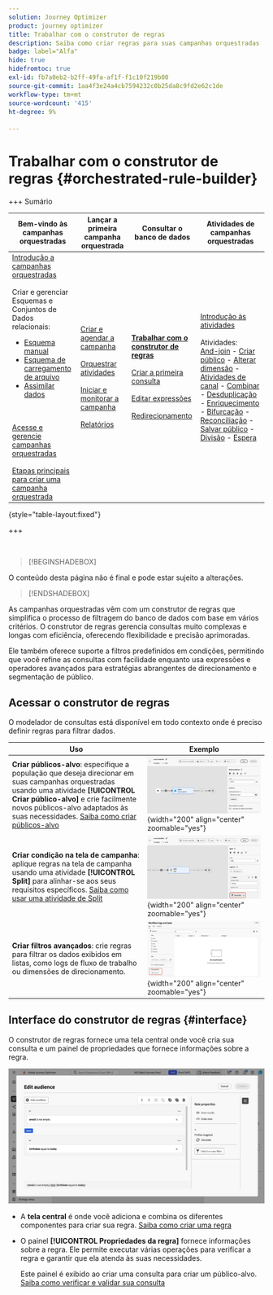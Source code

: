 ```yaml
---
solution: Journey Optimizer
product: journey optimizer
title: Trabalhar com o construtor de regras
description: Saiba como criar regras para suas campanhas orquestradas
badge: label="Alfa"
hide: true
hidefromtoc: true
exl-id: fb7a0eb2-b2ff-49fa-af1f-f1c10f219b00
source-git-commit: 1aa4f3e24a4cb7594232c0b25da8c9fd2e62c1de
workflow-type: tm+mt
source-wordcount: '415'
ht-degree: 9%

---
```



# Trabalhar com o construtor de regras {#orchestrated-rule-builder}

+++ Sumário

| Bem-vindo às campanhas orquestradas | Lançar a primeira campanha orquestrada | Consultar o banco de dados | Atividades de campanhas orquestradas |
|---|---|---|---|
| [Introdução a campanhas orquestradas](gs-orchestrated-campaigns.md)<br/><br/>Criar e gerenciar Esquemas e Conjuntos de Dados relacionais:</br> <ul><li>[Esquema manual](manual-schema.md)</li><li>[Esquema de carregamento de arquivo](file-upload-schema.md)</li><li>[Assimilar dados](ingest-data.md)</li></ul><br/><br/>[Acesse e gerencie campanhas orquestradas](access-manage-orchestrated-campaigns.md)<br/><br/>[Etapas principais para criar uma campanha orquestrada](gs-campaign-creation.md) | [Criar e agendar a campanha](create-orchestrated-campaign.md)<br/><br/>[Orquestrar atividades](orchestrate-activities.md)<br/><br/>[Iniciar e monitorar a campanha](start-monitor-campaigns.md)<br/><br/>[Relatórios](reporting-campaigns.md) | <b>[Trabalhar com o construtor de regras](orchestrated-rule-builder.md)</b><br/><br/>[Criar a primeira consulta](build-query.md)<br/><br/>[Editar expressões](edit-expressions.md)<br/><br/>[Redirecionamento](retarget.md) | [Introdução às atividades](activities/about-activities.md)<br/><br/>Atividades:<br/>[And-join](activities/and-join.md) - [Criar público](activities/build-audience.md) - [Alterar dimensão](activities/change-dimension.md) - [Atividades de canal](activities/channels.md) - [Combinar](activities/combine.md) - [Desduplicação](activities/deduplication.md) - [Enriquecimento](activities/enrichment.md) - [Bifurcação](activities/fork.md) - [Reconciliação](activities/reconciliation.md) - [Salvar público](activities/save-audience.md) - [Divisão](activities/split.md) - [Espera](activities/wait.md) |

{style="table-layout:fixed"}

+++

<br/>

>[!BEGINSHADEBOX]

O conteúdo desta página não é final e pode estar sujeito a alterações.

>[!ENDSHADEBOX]

As campanhas orquestradas vêm com um construtor de regras que simplifica o processo de filtragem do banco de dados com base em vários critérios. O construtor de regras gerencia consultas muito complexas e longas com eficiência, oferecendo flexibilidade e precisão aprimoradas.

Ele também oferece suporte a filtros predefinidos em condições, permitindo que você refine as consultas com facilidade enquanto usa expressões e operadores avançados para estratégias abrangentes de direcionamento e segmentação de público.

## Acessar o construtor de regras

O modelador de consultas está disponível em todo contexto onde é preciso definir regras para filtrar dados.

| Uso | Exemplo |
|  ---  |  ---  |
| **Criar públicos-alvo**: especifique a população que deseja direcionar em suas campanhas orquestradas usando uma atividade **[!UICONTROL Criar público-alvo]** e crie facilmente novos públicos-alvo adaptados às suas necessidades. [Saiba como criar públicos-alvo](../orchestrated/activities/build-audience.md) | ![Imagem mostrando como acessar a interface de criação de público-alvo](assets/query-access-audience.png){width="200" align="center" zoomable="yes"} |
| **Criar condição na tela de campanha**: aplique regras na tela de campanha usando uma atividade **[!UICONTROL Split]** para alinhar-se aos seus requisitos específicos. [Saiba como usar uma atividade de Split](../orchestrated/activities/split.md) | ![Imagem mostrando como acessar opções de personalização de fluxo de trabalho](assets/query-access-split.png){width="200" align="center" zoomable="yes"} |
| **Criar filtros avançados**: crie regras para filtrar os dados exibidos em listas, como logs de fluxo de trabalho ou dimensões de direcionamento. | ![Imagem mostrando como personalizar filtros de lista](assets/query-access-advanced-filters.png){width="200" align="center" zoomable="yes"} |

## Interface do construtor de regras {#interface}

O construtor de regras fornece uma tela central onde você cria sua consulta e um painel de propriedades que fornece informações sobre a regra.

![Imagem mostrando a interface do construtor de regras](assets/rule-builder-interface.png)

* A **tela central** é onde você adiciona e combina os diferentes componentes para criar sua regra. [Saiba como criar uma regra](../orchestrated/build-query.md)

* O painel **[!UICONTROL Propriedades da regra]** fornece informações sobre a regra. Ele permite executar várias operações para verificar a regra e garantir que ela atenda às suas necessidades.

  Este painel é exibido ao criar uma consulta para criar um público-alvo. [Saiba como verificar e validar sua consulta](build-query.md#check-and-validate-your-query)

